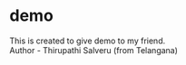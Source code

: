 # demo
This is created to give demo to my friend.
<br>
Author - Thirupathi Salveru (from Telangana)
